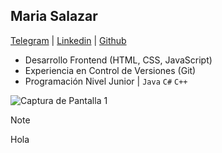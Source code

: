 ## Maria Salazar
[Telegram](t.me/mariasdl) | [Linkedin](linkedin.com/in/mariasdl) | [Github](https://github.com/mariasdl)

- Desarrollo Frontend (HTML, CSS, JavaScript)
- Experiencia en Control de Versiones (Git)
- Programación Nivel Junior | ```Java``` ```C#``` ```C++```

![Captura de Pantalla 1](screenshots/screenshot1.png)

> [!NOTE]
> Hola
